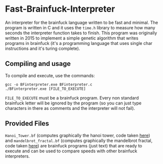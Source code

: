 # Fast-Brainfuck-Interpreter
An interpreter for the brainfuck language written to be fast and minimal.
The program is written in C and it uses the `time.h` library to measure how many seconds the interpreter function takes to finish.
This program was originally written in 2015 to implement a simple genetic algorithm that writes programs in brainfuck (it's a programming language that uses single char instructions and it's turing complete).

## Compiling and usage
To compile and execute, use the commands:
```
gcc -o BFinterpreter.exe BFinterpreter.c 
./BFinterpreter.exe [FILE_TO_EXECUTE]
```
`FILE_TO_EXECUTE` must be a brainfuck program. 
Every non standard brainfuck letter will be ignored by the program (so you can just type characters in there as comments and the interpreter will not fail).

## Provided Files
`Hanoi_Tower.bf` (computes graphically the hanoi tower, code taken [here](http://www.clifford.at/bfcpu/)) and `mandelbrot_fractal.bf` (computes graphically the mandelbrot fractal, code taken [here](https://github.com/erikdubbelboer/brainfuck-jit/blob/master/mandelbrot.bf)) are brainfuck programs (just text) that are ready to execute and can be used to compare speeds with other brainfuck interpreters. 